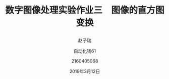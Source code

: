 # <p align="center"> 数字图像处理实验作业三　图像的直方图变换 </p>

<p align="center"> 赵子瑞 </p>
<p align="center"> 自动化钱61 </p>
<p align="center"> 2160405068 </p>
<p align="center"> 2019年3月12日 </p>
